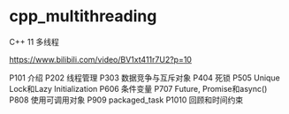 # cpp_multithreading

C++ 11 多线程

https://www.bilibili.com/video/BV1xt411r7U2?p=10

P101 介绍
P202 线程管理
P303 数据竞争与互斥对象
P404 死锁
P505 Unique Lock和Lazy Initialization
P606 条件变量
P707 Future, Promise和async()
P808 使用可调用对象
P909 packaged_task
P1010 回顾和时间约束

